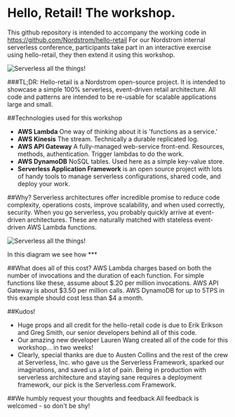 # Hello, Retail! The workshop.
This github repository is intended to accompany the working code in https://github.com/Nordstrom/hello-retail
For our Nordstrom internal serverless conference, participants take part in an interactive exercise using hello-retail, they then extend it using this workshop.

![Serverless all the things!](Images/artillery-shooting-lambda.png)

###TL;DR:
Hello-retail is a Nordstrom open-source project. It is intended to showcase a simple 100% serverless, event-driven retail architecture.  All code and patterns are intended to be re-usable for scalable applications large and small.

##Technologies used for this workshop
* **AWS Lambda** One way of thinking about it is 'functions as a service.'
* **AWS Kinesis** The stream.  Technically a durable replicated log.
* **AWS API Gateway** A fully-managed web-service front-end.  Resources, methods, authentication.  Trigger lambdas to do the work.
* **AWS DynamoDB** NoSQL tables.  Used here as a simple key-value store.
* **Serverless Application Framework** is an open source project with lots of handy tools to manage serverless configurations, shared code, and deploy your work.

##Why?
Serverless architectures offer incredible promise to reduce code complexity, operations costs, improve scalability, and when used correctly, security.  When you go serverless, you probably quickly arrive at event-driven architectures.  These are naturally matched with stateless event-driven AWS Lambda functions.

![Serverless all the things!](Images/serverless-artillery-diagram.png)

In this diagram we see how ***

##What does all of this cost?
AWS Lambda charges based on both the number of invocations and the duration of each function. For simple functions like these, assume about $.20 per million invocations.
AWS API Gateway is about $3.50 per million calls.
AWS DynamoDB for up to 5TPS in this example should cost less than $4 a month.

##Kudos!
* Huge props and all credit for the hello-retail code is due to Erik Erikson and Greg Smith, our senior developers behind all of this code.
* Our amazing new developer Lauren Wang created all of the code for this workshop... in two weeks!
* Clearly, special thanks are due to Austen Collins and the rest of the crew at Serverless, Inc. who gave us the Serverless Framework, sparked our imaginations, and saved us a lot of pain.  Being in production with serverless architecture and staying sane requires a deployment framework, our pick is the Serverless.com Framework.

##We humbly request your thoughts and feedback
All feedback is welcomed - so don't be shy!